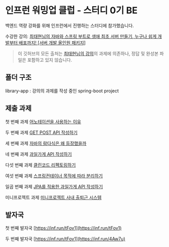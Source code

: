 # 인프런 워밍업 클럽 - 스터디 0기 BE
백엔드 역량 강화를 위해 인프런에서 진행하는 스터디에 참가했습니다. 

수강한 강의: [최태현님의 자바와 스프링 부트로 생애 최초 서버 만들기, 누구나 쉽게 개발부터 배포까지! [서버 개발 올인원 패키지]](https://www.inflearn.com/course/%EC%9E%90%EB%B0%94-%EC%8A%A4%ED%94%84%EB%A7%81%EB%B6%80%ED%8A%B8-%EC%84%9C%EB%B2%84%EA%B0%9C%EB%B0%9C-%EC%98%AC%EC%9D%B8%EC%9B%90)

> 이 깃허브의 모든 출처는 [최태현님의 강의](https://www.inflearn.com/course/%EC%9E%90%EB%B0%94-%EC%8A%A4%ED%94%84%EB%A7%81%EB%B6%80%ED%8A%B8-%EC%84%9C%EB%B2%84%EA%B0%9C%EB%B0%9C-%EC%98%AC%EC%9D%B8%EC%9B%90)의 과제에 의존하나, 정답 및 완성본 파일은 포함하고 있지 않습니다.

## 폴더 구조
library-app : 강의의 과제를 작성 중인 spring-boot project

## 제출 과제
첫 번째 과제 [어노테이션을 사용하는 이유](https://velog.io/@heisje/어노테이션을-사용하는-이유-나만의-어노테이션만들기-인프런-워밍업-클럽-스터디-BE-1주차)

두 번째 과제 [GET POST API 작성하기](https://velog.io/@heisje/2일차-과제-인프런-워밍업-클럽-스터디-BE-1주차)

세 번째 과제 [자바의 람다식은 왜 등장했을까](https://velog.io/@heisje/3일차-과제-인프런-워밍업-클럽-스터디-BE-1주차)

네 번째 과제 [과일가게 API 작성하기](https://velog.io/@heisje/3일차-과제-인프런-워밍업-클럽-스터디-BE-1주차-jogaz5em)

다섯 번째 과제 [클린코드 리펙토링하기](https://velog.io/@heisje/5번째-과제-인프런-워밍업-클럽-스터디-BE-1주차)

여섯 번째 과제 [스프링컨테이너 목적에 따라 분리하기](https://github.com/heisje/Inflearn-warmup-club-study-0/blob/main/assignment/LayeredArchitecture.md)

일곱 번째 과제 [JPA를 적용한 과일가게 API 작성하기](https://github.com/heisje/Inflearn-warmup-club-study-0/blob/main/assignment/jpaFruitAPIs.md)

미니프로젝트 과제 [미니프로젝트 사내 출퇴근 시스템](https://github.com/heisje/team-attendance)

## 발자국
첫 번째 발자국
[https://inf.run/tFov1](https://inf.run/tFov1)

두 번째 발자국
[https://inf.run/tFov1](https://inf.run/4Aw7u)

